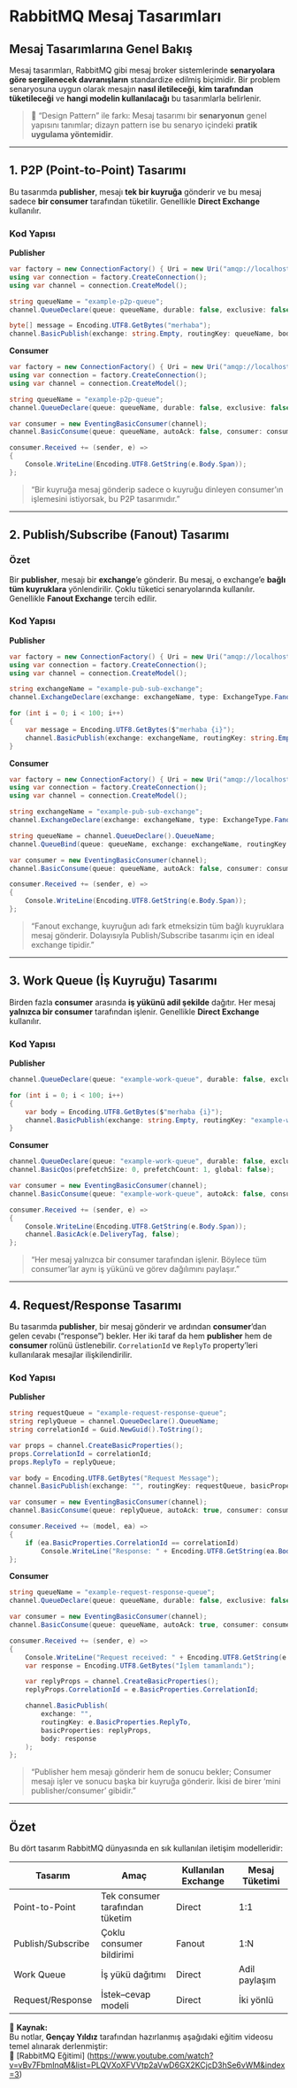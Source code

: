 # RabbitMQ Mesaj Tasarımları
## Mesaj Tasarımlarına Genel Bakış

Mesaj tasarımları, RabbitMQ gibi mesaj broker sistemlerinde **senaryolara göre sergilenecek davranışların** standardize edilmiş biçimidir.
Bir problem senaryosuna uygun olarak mesajın **nasıl iletileceği**, **kim tarafından tüketileceği** ve **hangi modelin kullanılacağı** bu tasarımlarla belirlenir.

> 🔹 “Design Pattern” ile farkı:
> Mesaj tasarımı bir **senaryonun** genel yapısını tanımlar;
> dizayn pattern ise bu senaryo içindeki **pratik uygulama yöntemidir**.

---

## 1. P2P (Point-to-Point) Tasarımı

Bu tasarımda **publisher**, mesajı **tek bir kuyruğa** gönderir ve bu mesaj sadece **bir consumer** tarafından tüketilir.
Genellikle **Direct Exchange** kullanılır.

### Kod Yapısı

**Publisher**

```csharp
var factory = new ConnectionFactory() { Uri = new Uri("amqp://localhost") };
using var connection = factory.CreateConnection();
using var channel = connection.CreateModel();

string queueName = "example-p2p-queue";
channel.QueueDeclare(queue: queueName, durable: false, exclusive: false, autoDelete: false);

byte[] message = Encoding.UTF8.GetBytes("merhaba");
channel.BasicPublish(exchange: string.Empty, routingKey: queueName, body: message);
```

**Consumer**

```csharp
var factory = new ConnectionFactory() { Uri = new Uri("amqp://localhost") };
using var connection = factory.CreateConnection();
using var channel = connection.CreateModel();

string queueName = "example-p2p-queue";
channel.QueueDeclare(queue: queueName, durable: false, exclusive: false, autoDelete: false);

var consumer = new EventingBasicConsumer(channel);
channel.BasicConsume(queue: queueName, autoAck: false, consumer: consumer);

consumer.Received += (sender, e) =>
{
    Console.WriteLine(Encoding.UTF8.GetString(e.Body.Span));
};
```

> “Bir kuyruğa mesaj gönderip sadece o kuyruğu dinleyen consumer'ın işlemesini istiyorsak, bu P2P tasarımıdır.”

---

## 2. Publish/Subscribe (Fanout) Tasarımı

### Özet

Bir **publisher**, mesajı bir **exchange**’e gönderir.
Bu mesaj, o exchange’e **bağlı tüm kuyruklara** yönlendirilir.
Çoklu tüketici senaryolarında kullanılır.
Genellikle **Fanout Exchange** tercih edilir.

### Kod Yapısı

**Publisher**

```csharp
var factory = new ConnectionFactory() { Uri = new Uri("amqp://localhost") };
using var connection = factory.CreateConnection();
using var channel = connection.CreateModel();

string exchangeName = "example-pub-sub-exchange";
channel.ExchangeDeclare(exchange: exchangeName, type: ExchangeType.Fanout);

for (int i = 0; i < 100; i++)
{
    var message = Encoding.UTF8.GetBytes($"merhaba {i}");
    channel.BasicPublish(exchange: exchangeName, routingKey: string.Empty, body: message);
}
```

**Consumer**

```csharp
var factory = new ConnectionFactory() { Uri = new Uri("amqp://localhost") };
using var connection = factory.CreateConnection();
using var channel = connection.CreateModel();

string exchangeName = "example-pub-sub-exchange";
channel.ExchangeDeclare(exchange: exchangeName, type: ExchangeType.Fanout);

string queueName = channel.QueueDeclare().QueueName;
channel.QueueBind(queue: queueName, exchange: exchangeName, routingKey: string.Empty);

var consumer = new EventingBasicConsumer(channel);
channel.BasicConsume(queue: queueName, autoAck: false, consumer: consumer);

consumer.Received += (sender, e) =>
{
    Console.WriteLine(Encoding.UTF8.GetString(e.Body.Span));
};
```

> “Fanout exchange, kuyruğun adı fark etmeksizin tüm bağlı kuyruklara mesaj gönderir.
> Dolayısıyla Publish/Subscribe tasarımı için en ideal exchange tipidir.”

---

## 3. Work Queue (İş Kuyruğu) Tasarımı

Birden fazla **consumer** arasında **iş yükünü adil şekilde** dağıtır.
Her mesaj **yalnızca bir consumer** tarafından işlenir.
Genellikle **Direct Exchange** kullanılır.

### Kod Yapısı

**Publisher**

```csharp
channel.QueueDeclare(queue: "example-work-queue", durable: false, exclusive: false, autoDelete: false);

for (int i = 0; i < 100; i++)
{
    var body = Encoding.UTF8.GetBytes($"merhaba {i}");
    channel.BasicPublish(exchange: string.Empty, routingKey: "example-work-queue", body: body);
}
```

**Consumer**

```csharp
channel.QueueDeclare(queue: "example-work-queue", durable: false, exclusive: false, autoDelete: false);
channel.BasicQos(prefetchSize: 0, prefetchCount: 1, global: false);

var consumer = new EventingBasicConsumer(channel);
channel.BasicConsume(queue: "example-work-queue", autoAck: false, consumer: consumer);

consumer.Received += (sender, e) =>
{
    Console.WriteLine(Encoding.UTF8.GetString(e.Body.Span));
    channel.BasicAck(e.DeliveryTag, false);
};
```

> “Her mesaj yalnızca bir consumer tarafından işlenir.
> Böylece tüm consumer’lar aynı iş yükünü ve görev dağılımını paylaşır.”

---

## 4. Request/Response Tasarımı

Bu tasarımda **publisher**, bir mesaj gönderir ve ardından **consumer**’dan gelen cevabı (“response”) bekler.
Her iki taraf da hem **publisher** hem de **consumer** rolünü üstlenebilir.
`CorrelationId` ve `ReplyTo` property’leri kullanılarak mesajlar ilişkilendirilir.

### Kod Yapısı

**Publisher**

```csharp
string requestQueue = "example-request-response-queue";
string replyQueue = channel.QueueDeclare().QueueName;
string correlationId = Guid.NewGuid().ToString();

var props = channel.CreateBasicProperties();
props.CorrelationId = correlationId;
props.ReplyTo = replyQueue;

var body = Encoding.UTF8.GetBytes("Request Message");
channel.BasicPublish(exchange: "", routingKey: requestQueue, basicProperties: props, body: body);

var consumer = new EventingBasicConsumer(channel);
channel.BasicConsume(queue: replyQueue, autoAck: true, consumer: consumer);

consumer.Received += (model, ea) =>
{
    if (ea.BasicProperties.CorrelationId == correlationId)
        Console.WriteLine("Response: " + Encoding.UTF8.GetString(ea.Body.Span));
};
```

**Consumer**

```csharp
string queueName = "example-request-response-queue";
channel.QueueDeclare(queue: queueName, durable: false, exclusive: false, autoDelete: false);

var consumer = new EventingBasicConsumer(channel);
channel.BasicConsume(queue: queueName, autoAck: true, consumer: consumer);

consumer.Received += (sender, e) =>
{
    Console.WriteLine("Request received: " + Encoding.UTF8.GetString(e.Body.Span));
    var response = Encoding.UTF8.GetBytes("İşlem tamamlandı");

    var replyProps = channel.CreateBasicProperties();
    replyProps.CorrelationId = e.BasicProperties.CorrelationId;

    channel.BasicPublish(
        exchange: "",
        routingKey: e.BasicProperties.ReplyTo,
        basicProperties: replyProps,
        body: response
    );
};
``` 

> “Publisher hem mesajı gönderir hem de sonucu bekler;
> Consumer mesajı işler ve sonucu başka bir kuyruğa gönderir.
> İkisi de birer ‘mini publisher/consumer’ gibidir.”

---

## Özet

Bu dört tasarım RabbitMQ dünyasında en sık kullanılan iletişim modelleridir:

| Tasarım           | Amaç                            | Kullanılan Exchange | Mesaj Tüketimi |
| ----------------- | ------------------------------- | ------------------- | -------------- |
| Point-to-Point    | Tek consumer tarafından tüketim | Direct              | 1:1            |
| Publish/Subscribe | Çoklu consumer bildirimi        | Fanout              | 1:N            |
| Work Queue        | İş yükü dağıtımı                | Direct              | Adil paylaşım  |
| Request/Response  | İstek–cevap modeli              | Direct              | İki yönlü      |


📘 **Kaynak:**  
Bu notlar, **Gençay Yıldız** tarafından hazırlanmış aşağıdaki eğitim videosu temel alınarak derlenmiştir:  
🎥 [RabbitMQ Eğitimi] (https://www.youtube.com/watch?v=vBv7FbmInqM&list=PLQVXoXFVVtp2aVwD6GX2KCjcD3hSe6vWM&index=3)

